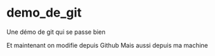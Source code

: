 # demo_de_git


Une démo de git qui se passe bien

Et maintenant on modifie depuis Github
Mais aussi depuis ma machine
